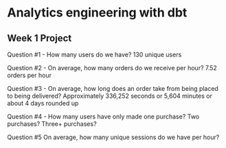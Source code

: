 # Analytics engineering with dbt

## Week 1 Project 

Question #1 - How many users do we have?
130 unique users

Question #2 - On average, how many orders do we receive per hour? 
7.52 orders per hour 

Question #3 - On average, how long does an order take from being placed to being delivered?
Approximately 336,252 seconds or 5,604 minutes or about 4 days rounded up

Question #4 - How many users have only made one purchase? Two purchases? Three+ purchases?

Question #5 On average, how many unique sessions do we have per hour?